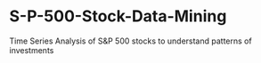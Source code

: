 # S-P-500-Stock-Data-Mining
Time Series Analysis of S&amp;P 500 stocks to understand patterns of investments
